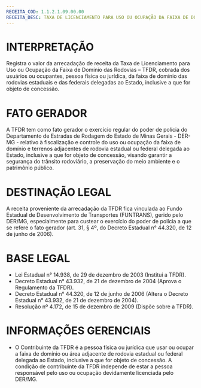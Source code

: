 ```yaml
---
RECEITA_COD: 1.1.2.1.09.00.00
RECEITA_DESC: TAXA DE LICENCIAMENTO PARA USO OU OCUPAÇÃO DA FAIXA DE DOMÍNIO DAS RODOVIAS – TFDR
---
```


# INTERPRETAÇÃO
Registra o valor da arrecadação de receita da Taxa de Licenciamento para Uso ou 
Ocupação da Faixa de Domínio das Rodovias – TFDR, cobrada dos usuários ou 
ocupantes, pessoa física ou jurídica, da faixa de domínio das rodovias estaduais 
e das federais delegadas ao Estado, inclusive a que for objeto de concessão.

# FATO GERADOR
A TFDR tem como fato gerador o exercício regular do poder de polícia do 
Departamento de Estradas de Rodagem do Estado de Minas Gerais - DER-MG - 
relativo à fiscalização e controle do uso ou ocupação da faixa de domínio 
e terrenos adjacentes de rodovia estadual ou federal delegada ao Estado, 
inclusive a que for objeto de concessão, visando garantir a segurança do 
trânsito rodoviário, a preservação do meio ambiente e o patrimônio público.

# DESTINAÇÃO LEGAL
A receita proveniente da arrecadação da TFDR fica vinculada ao Fundo Estadual 
de Desenvolvimento de Transportes (FUNTRANS), gerido pelo DER/MG, especialmente 
para custear o exercício do poder de polícia a que se refere o fato gerador 
(art. 31, § 4º, do Decreto Estadual n° 44.320, de 12 de junho de 2006).

# BASE LEGAL
- Lei Estadual n° 14.938, de 29 de dezembro de 2003 (Institui a TFDR).
- Decreto Estadual n° 43.932, de 21 de dezembro de 2004 (Aprova o Regulamento da TFDR).
- Decreto Estadual n° 44.320, de 12 de junho de 2006 (Altera o Decreto Estadual n° 43.932, de 21 de dezembro de 2004).
- Resolução nº 4.172, de 15 de dezembro de 2009 (Dispõe sobre a TFDR).

# INFORMAÇÕES GERENCIAIS
- O Contribuinte da TFDR é a pessoa física ou jurídica que usar ou ocupar a 
faixa de domínio ou área adjacente de rodovia estadual ou federal delegada 
ao Estado, inclusive a que for objeto de concessão. A condição de contribuinte 
da TFDR independe de estar a pessoa responsável pelo uso ou ocupação devidamente 
licenciada pelo DER/MG.